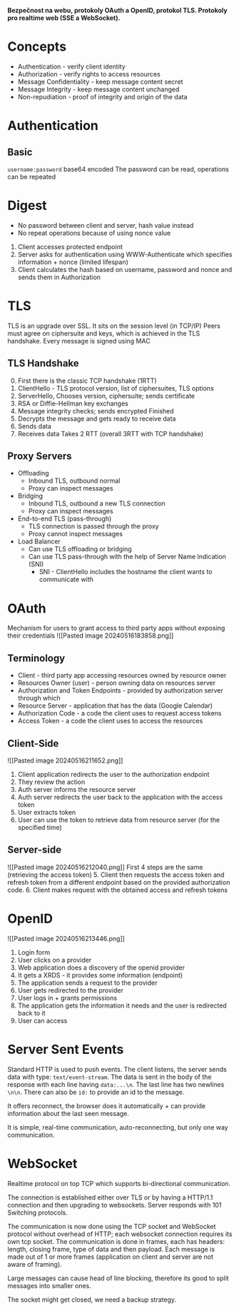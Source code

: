 **Bezpečnost na webu, protokoly OAuth a OpenID, protokol TLS. Protokoly pro realtime web (SSE a WebSocket).**

# Concepts
- Authentication - verify client identity
- Authorization - verify rights to access resources
- Message Confidentiality - keep message content secret
- Message Integrity - keep message content unchanged
- Non-repudiation - proof of integrity and origin of the data
# Authentication
## Basic
`username:password` base64 encoded
The password can be read, operations can be repeated
# Digest
- No password between client and server, hash value instead
- No repeat operations because of using nonce value
1. Client accesses protected endpoint
2. Server asks for authentication using WWW-Authenticate which specifies information + nonce (limited lifespan)
3. Client calculates the hash based on username, password and nonce and sends them in Authorization

# TLS
TLS is an upgrade over SSL. It sits on the session level (in TCP/IP)
Peers must agree on ciphersuite and keys, which is achieved in the TLS handshake. Every message is signed using MAC

## TLS Handshake
0. First there is the classic TCP handshake (1RTT)
1. ClientHello - TLS protocol version, list of ciphersuites, TLS options
2. ServerHello, Chooses version, ciphersuite; sends certificate
3. RSA or Diffie-Hellman key exchanges
4. Message integrity checks; sends encrypted Finished
5. Decrypts the message and gets ready to receive data
6. Sends data
7. Receives data
Takes 2 RTT (overall 3RTT with TCP handshake)
## Proxy Servers
- Offloading
	- Inbound TLS, outbound normal
	- Proxy can inspect messages
- Bridging
	- Inbound TLS, outbound a new TLS connection
	- Proxy can inspect messages
- End-to-end TLS (pass-through)
	- TLS connection is passed through the proxy
	- Proxy cannot inspect messages
- Load Balancer
	- Can use TLS offloading or bridging
	- Can use TLS pass-through with the help of Server Name Indication (SNI)
		- SNI - ClientHello includes the hostname the client wants to communicate with

# OAuth
Mechanism for users to grant access to third party apps without exposing their credentials
![[Pasted image 20240516183858.png]]

## Terminology
- Client - third party app accessing resources owned by resource owner
- Resources Owner (user) - person owning data on resources server
- Authorization and Token Endpoints - provided by authorization server through which 
- Resource Server - application that has the data (Google Calendar)
- Authorization Code - a code the client uses to request access tokens
- Access Token - a code the client uses to access the resources
## Client-Side
![[Pasted image 20240516211652.png]]
1. Client application redirects the user to the authorization endpoint
2. They review the action
3. Auth server informs the resource server
4. Auth server redirects the user back to the application with the access token
5. User extracts token
6. User can use the token to retrieve data from resource server (for the specified time)

## Server-side
![[Pasted image 20240516212040.png]]
First 4 steps are the same (retrieving the access token)
5. Client then requests the access token and refresh token from a different endpoint based on the provided authorization code.
6. Client makes request with the obtained access and refresh tokens

# OpenID
![[Pasted image 20240516213446.png]]
1. Login form
2. User clicks on a provider
3. Web application does a discovery of the openid provider
4. It gets a XRDS - it provides some information (endpoint)
5. The application sends a request to the provider
6. User gets redirected to the provider
7. User logs in + grants permissions
8. The application gets the information it needs and the user is redirected back to it
9. User can access
# Server Sent Events
Standard HTTP is used to push events. The client listens, the server sends data with type: `text/event-stream`.  The data is sent in the body of the response with each line having `data:...\n`. The last line has two newlines `\n\n`. There can also be `id:` to provide an id to the message.

It offers reconnect, the browser does it automatically + can provide information about the last seen message.

It is simple, real-time communication, auto-reconnecting, but only one way communication.
# WebSocket
Realtime protocol on top TCP which supports bi-directional communication.

The connection is established either over TLS or by having a HTTP/1.1 connection and then upgrading to websockets. Server responds with 101 Switching protocols.

The communication is now done using the TCP socket and WebSocket protocol without overhead of HTTP; each websocket connection requires its own tcp socket. The communication is done in frames, each has headers: length, closing frame, type of data and then payload. Each message is made out of 1 or more frames (application on client and server are not aware of framing).

Large messages can cause head of line blocking, therefore its good to split messages into smaller ones.

The socket might get closed, we need a backup strategy.